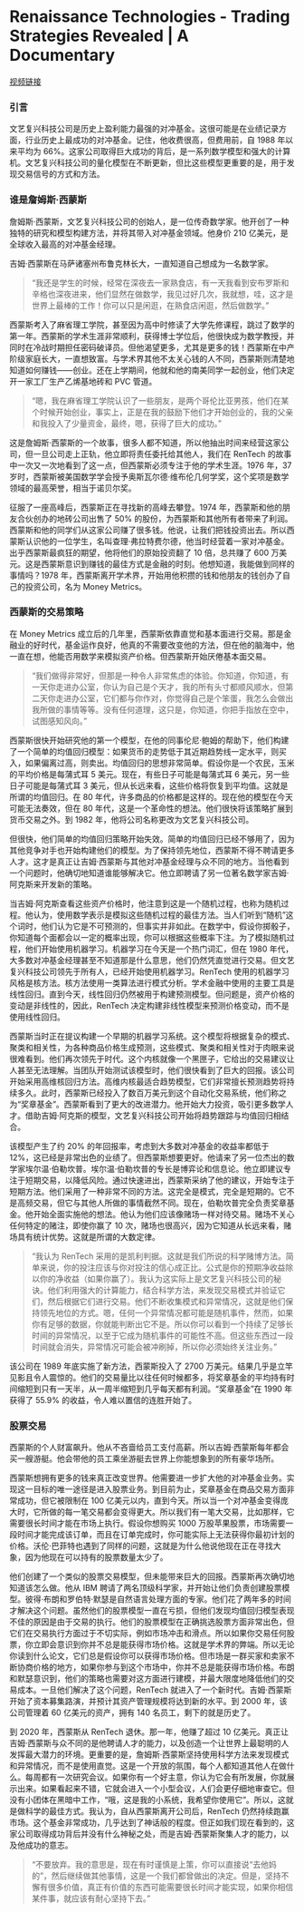 # Renaissance Technologies - Trading Strategies Revealed | A Documentary

[视频链接](https://www.youtube.com/watch?v=lji-jNsXmAM)
### 引言

文艺复兴科技公司是历史上盈利能力最强的对冲基金。这很可能是在业绩记录方面，行业历史上最成功的对冲基金。记住，他收费很高，但费用前，自 1988 年以来平均为 66%。这家公司取得巨大成功的背后，是一系列数学模型和强大的计算机。文艺复兴科技公司的量化模型在不断更新，但比这些模型更重要的是，用于发现交易信号的方式和方法。

### 谁是詹姆斯·西蒙斯

詹姆斯·西蒙斯，文艺复兴科技公司的创始人，是一位传奇数学家。他开创了一种独特的研究和模型构建方法，并将其带入对冲基金领域。他身价 210 亿美元，是全球收入最高的对冲基金经理。

吉姆·西蒙斯在马萨诸塞州布鲁克林长大，一直知道自己想成为一名数学家。

> “我还是学生的时候，经常在深夜去一家熟食店，有一天我看到安布罗斯和辛格也深夜进来，他们显然在做数学，我见过好几次，我就想，哇，这才是世界上最棒的工作！你可以只是闲逛，在熟食店闲逛，然后做数学。”

西蒙斯考入了麻省理工学院，甚至因为高中时修读了大学先修课程，跳过了数学的第一年。西蒙斯的学术生涯非常顺利，获得博士学位后，他很快成为数学教授，并同时在冷战时期担任密码破译员。但他渴望更多，尤其是更多的钱！西蒙斯在中产阶级家庭长大，一直想致富。与学术界其他不太关心钱的人不同，西蒙斯则清楚地知道如何赚钱——创业。还在上学期间，他就和他的南美同学一起创业，他们决定开一家工厂生产乙烯基地砖和 PVC 管道。

> “嗯，我在麻省理工学院认识了一些朋友，是两个哥伦比亚男孩，他们在某个时候开始创业，事实上，正是在我的鼓励下他们才开始创业的，我的父亲和我投入了少量资金，最终，嗯，获得了巨大的成功。”

这是詹姆斯·西蒙斯的一个故事，很多人都不知道，所以他抽出时间来经营这家公司，但一旦公司走上正轨，他立即将责任委托给其他人，我们在 RenTech 的故事中一次又一次地看到了这一点，但西蒙斯必须专注于他的学术生涯。1976 年，37 岁时，西蒙斯被美国数学学会授予奥斯瓦尔德·维布伦几何学奖，这个奖项是数学领域的最高荣誉，相当于诺贝尔奖。

征服了一座高峰后，西蒙斯正在寻找新的高峰去攀登。1974 年，西蒙斯和他的朋友合伙创办的地砖公司出售了 50% 的股份，为西蒙斯和其他所有者带来了利润。西蒙斯和他的同学们从这家公司赚了很多钱。他说，让我们把钱投资出去。所以西蒙斯认识他的一位学生，名叫查理·弗拉特费尔德，他当时经营着一家对冲基金。出乎西蒙斯最疯狂的期望，他将他们的原始投资翻了 10 倍，总共赚了 600 万美元。这是西蒙斯意识到赚钱的最佳方式是金融的时刻。他想知道，我能做到同样的事情吗？1978 年，西蒙斯离开学术界，开始用他积攒的钱和他朋友的钱创办了自己的投资公司，名为 Money Metrics。

### 西蒙斯的交易策略

在 Money Metrics 成立后的几年里，西蒙斯依靠直觉和基本面进行交易。那是金融业的好时代，基金运作良好，他真的不需要改变他的方法，但在他的脑海中，他一直在想，他能否用数学来模拟资产价格。但西蒙斯开始厌倦基本面交易。

> “我们做得非常好，但那是一种令人非常焦虑的体验。你知道，你知道，有一天你走进办公室，你认为自己是个天才，我的所有头寸都顺风顺水，但第二天你走进办公室，它们都与你作对，你觉得自己是个笨蛋，我怎么会做出我所做的事情等等。没有任何道理，这只是，你知道，你把手指放在空中，试图感知风向。”

西蒙斯很快开始研究他的第一个模型，在他的同事伦尼·鲍姆的帮助下，他们构建了一个简单的均值回归模型：如果货币的走势低于其近期趋势线一定水平，则买入，如果偏离过高，则卖出。均值回归的思想非常简单。假设你是一个农民，玉米的平均价格是每蒲式耳 5 美元。现在，有些日子可能是每蒲式耳 6 美元，另一些日子可能是每蒲式耳 3 美元，但从长远来看，这些价格将恢复到平均值。这就是所谓的均值回归。在 80 年代，许多商品的价格都是这样的。现在他的模型在今天可能无法奏效，但在 80 年代，这是一个革命性的想法。他们很快将该策略扩展到货币交易之外。到 1982 年，他将公司名称更改为文艺复兴科技公司。

但很快，他们简单的均值回归策略开始失效。简单的均值回归已经不够用了，因为其他竞争对手也开始构建他们的模型。为了保持领先地位，西蒙斯不得不聘请更多人才。这才是真正让吉姆·西蒙斯与其他对冲基金经理与众不同的地方。当他看到一个问题时，他确切地知道谁能够解决它。他立即聘请了另一位著名数学家吉姆·阿克斯来开发新的策略。

当吉姆·阿克斯查看这些资产价格时，他注意到这是一个随机过程，也称为随机过程。他认为，使用数学表示是模拟这些随机过程的最佳方法。当人们听到“随机”这个词时，他们认为它是不可预测的，但事实并非如此。在数学中，假设你掷骰子，你知道每个面都会以一定的概率出现，你可以根据这些概率下注。为了模拟随机过程，他们开始使用机器学习。机器学习在今天是一个热门词汇，但在 1980 年代，大多数对冲基金经理甚至不知道那是什么意思，他们仍然凭直觉进行交易。但文艺复兴科技公司领先于所有人，已经开始使用机器学习。RenTech 使用的机器学习风格是核方法。核方法使用一类算法进行模式分析。学术金融中使用的主要工具是线性回归。直到今天，线性回归仍然被用于构建预测模型。但问题是，资产价格的变动是非线性的，因此，RenTech 决定构建非线性模型来预测价格变动，而不是使用线性回归。

西蒙斯当时正在提议构建一个早期的机器学习系统。这个模型将根据复杂的模式、聚类和相关性，为各种商品价格生成预测，这些模式、聚类和相关性对于肉眼来说很难看到。他们再次领先于时代。这个内核就像一个黑匣子，它给出的交易建议让人甚至无法理解。当团队开始测试该模型时，他们很快看到了巨大的回报。该公司开始采用高维核回归方法。高维内核最适合趋势模型，它们非常擅长预测趋势将持续多久。此时，西蒙斯已经投入了数百万美元到这个自动化交易系统，他们称之为“奖章基金”。西蒙斯看到了更大的改进潜力。他开始大力投资，吸引更多数学人才。借助吉姆·阿克斯的模型，文艺复兴科技公司开始将趋势跟踪与均值回归相结合。

该模型产生了约 20% 的年回报率，考虑到大多数对冲基金的收益率都低于 12%，这已经是非常出色的业绩了。但西蒙斯想要更好。他请来了另一位杰出的数学家埃尔温·伯勒坎普。埃尔温·伯勒坎普的专长是博弈论和信息论。他立即建议专注于短期交易，以降低风险。通过快速进出，西蒙斯采纳了他的建议，开始专注于短期方法。他们采用了一种非常不同的方法。这完全是模式，完全是短期的。它不是高频交易，但它与其他人所做的事情截然不同。现在，伯勒坎普完全负责奖章基金。他开始全面实施他的想法。他认为他们应该像赌场一样对待交易。赌场不关心任何特定的赌注，即使你赢了 10 次，赌场也很高兴，因为它知道从长远来看，赌场具有统计优势。这就是所谓的大数定律。

> “我认为 RenTech 采用的是凯利判据。这就是我们所说的科学赌博方法。简单来说，你的投注应该与你对投注的信心成正比。公式是你的预期净收益除以你的净收益（如果你赢了）。我认为这实际上是文艺复兴科技公司的秘诀。他们利用强大的计算能力，结合科学方法，来发现交易模式并验证它们，然后根据它们进行交易。他们不断收集模式和异常情况，这就是他们保持领先地位的方式。嗯，任何一个异常情况都可能是随机事件，然而，如果你有足够的数据，你就能判断出它不是。所以你可以看到一个持续了足够长时间的异常情况，以至于它成为随机事件的可能性不高。但这些东西过一段时间就会消失，异常情况可能会被冲刷掉，所以你必须始终关注业务。”

该公司在 1989 年底实施了新方法，西蒙斯投入了 2700 万美元。结果几乎是立竿见影且令人震惊的。他们的交易量比以往任何时候都多，将奖章基金的平均持有时间缩短到只有一天半，从一周半缩短到几乎每天都有利润。“奖章基金”在 1990 年获得了 55.9% 的收益，令人难以置信的连胜开始了。

### 股票交易

西蒙斯的个人财富飙升。他从不吝啬给员工支付高薪。所以吉姆·西蒙斯每年都会买一艘游艇。他会带他的员工乘坐游艇去世界上你能想象到的所有豪华场所。

西蒙斯想拥有更多的钱来真正改变世界。他需要进一步扩大他的对冲基金业务。实现这一目标的唯一途径是进入股票业务。到目前为止，奖章基金在商品交易方面非常成功，但它被限制在 100 亿美元以内，直到今天。所以当一个对冲基金变得庞大时，它所做的每一笔交易都会变得更大。所以我们有一笔大交易，比如那样，它需要很长时间才能在市场上执行。假设你想购买 1000 万股苹果股票，市场需要一段时间才能完成该订单，而且在订单完成时，你可能实际上无法获得你最初计划的价格。沃伦·巴菲特也遇到了同样的问题，这就是为什么他说他现在正在寻找大象，因为他现在可以持有的股票数量太少了。

他们创建了一个类似的股票交易模型，但未能带来巨大的回报。西蒙斯再次确切地知道该怎么做。他从 IBM 聘请了两名顶级科学家，并开始让他们负责创建股票模型。彼得·布朗和罗伯特·默瑟是自然语言处理方面的专家。他们花了两年多的时间才解决这个问题。虽然他们的股票模型一直在亏损，但他们发现均值回归模型表现不佳的原因是由于交易的执行。他们的股票模型在正确挑选股票方面非常出色，但它们在交易执行方面过于不切实际，例如市场冲击和滑点。所以如果你交易任何股票，你立即会意识到你并不总是能获得市场价格。这就是学术界的弊端。所以无论你读到什么论文，它们总是假设你可以获得市场价格。但市场是一群买家和卖家不断协商价格的地方，如果你参与到这个市场中，你并不总是能获得市场价格。布朗和默瑟意识到，他们的策略也需要对这方面进行建模，并最大限度地降低他们的交易成本。一旦他们解决了这个问题，RenTech 就进入了一个新时代。吉姆·西蒙斯开始了资本募集路演，并预计其资产管理规模将达到新的水平。到 2000 年，该公司管理着 60 亿美元的资产，拥有 140 名员工，剩下的就是历史了。

到 2020 年，西蒙斯从 RenTech 退休。那一年，他赚了超过 10 亿美元。真正让吉姆·西蒙斯与众不同的是他聘请人才的能力，以及创造一个让世界上最聪明的人发挥最大潜力的环境。更重要的是，詹姆斯·西蒙斯坚持使用科学方法来发现模式和异常情况，而不是使用直觉。这是一个开放的氛围，每个人都知道其他人在做什么。每周都有一次研究会议。如果你有一个好主意，你认为它会有所发展，你就展示出来。如果看起来不错，它就会进入一个小型会议，人们会更仔细地审查它。但没有小团体在黑暗中工作，“哦，这是我的小系统，我希望你使用它”。所以，这就是做科学的最佳方式。我认为，自从西蒙斯离开公司后，RenTech 仍然持续跑赢市场。这个基金非常成功，几乎达到了神话般的程度。但正如我们现在看到的，这家公司取得成功背后并没有什么神秘之处，而是吉姆·西蒙斯聚集人才的能力，以及他成功的意志。

> “不要放弃。我的意思是，现在有时谨慎是上策，你可以直接说“去他妈的”，然后继续做其他事情，这是一个我们都曾做出的决定。但是，坚持不懈有很多价值，真正有价值的东西可能需要很长时间才能实现，如果你相信某件事，就应该有耐心坚持下去。”